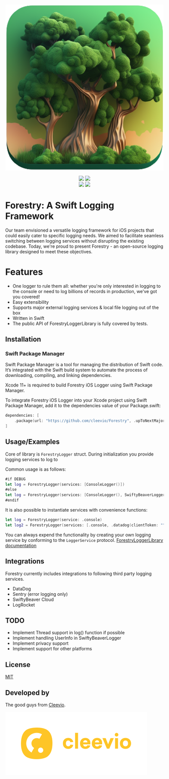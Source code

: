<p align="center">
<img src="assets/logo.png" alt="Forestry" title="Forestry" width="512"/>
</p>

<p align="center">
<a href="https://cleevio.github.io/Forestry/documentation/forestryloggerlibrary/"><img src="https://img.shields.io/badge/Swift-Doc-DE5C43.svg?style=flat"></a>
<a href="https://swift.org/package-manager/"><img src="https://img.shields.io/badge/SPM-supported-DE5C43.svg?style=flat"></a>
<br />
<a href="https://github.com/cleevio/Forestry/blob/main/LICENSE.md"><img src="https://img.shields.io/badge/License-MIT-yellow.svg"></a>
<a href="https://cleevio.github.io/Forestry/documentation/forestryloggerlibrary/"><img src="https://img.shields.io/badge/platform-ios%20macos-lightgrey"></a>
</p>

# Forestry: A Swift Logging Framework

Our team envisioned a versatile logging framework for iOS projects that could easily cater to specific logging needs. We aimed to facilitate seamless switching between logging services without disrupting the existing codebase. Today, we're proud to present Forestry - an open-source logging library designed to meet these objectives.

# Features

- One logger to rule them all: whether you're only interested in logging to the console or need to log billions of records in production, we've got you covered!
- Easy extensibility
- Supports major external logging services & local file logging out of the box
- Written in Swift
- The public API of ForestryLoggerLibrary is fully covered by tests.

## Installation

### Swift Package Manager
Swift Package Manager is a tool for managing the distribution of Swift code. It’s integrated with the Swift build system to automate the process of downloading, compiling, and linking dependencies.

Xcode 11+ is required to build Forestry iOS Logger using Swift Package Manager.

To integrate Forestry iOS Logger into your Xcode project using Swift Package Manager, add it to the dependencies value of your Package.swift:

```swift
dependencies: [
    .package(url: "https://github.com/cleevio/Forestry", .upToNextMajor(from: "3.0.0"))
]
```

## Usage/Examples

Core of library is `ForestryLogger` struct. During initialization you provide logging services to log to

Common usage is as follows: 
```swift
#if DEBUG
let log = ForestryLogger(services: [ConsoleLogger()])
#else
let log = ForestryLogger(services: [ConsoleLogger(), SwiftyBeaverLogger()])
#endif
```

It is also possible to instantiate services with convenience functions:
```swift
let log = ForestryLogger(service: .console)
let log2 = ForestryLogger(services: [.console, .datadog(clientToken: "", environment: "", serviceName: "")])
```

You can always expend the functionality by creating your own logging service by conforming to the `LoggerService` protocol. [ForestryLoggerLibrary documentation](https://cleevio.github.io/Forestry/documentation/forestryloggerlibrary)

## Integrations

Forestry currently includes integrations to following third party logging services. 

- DataDog
- Sentry (error logging only)
- SwiftyBeaver Cloud
- LogRocket

## TODO

- Implement Thread support in log() function if possible
- Implement handling UserInfo in SwiftyBeaverLogger
- Implement privacy support
- Implement support for other platforms

## License

[MIT](LICENSE.md)

## Developed by

The good guys from [Cleevio](https://cleevio.com).

![Cleevio logo](assets/cleevio.png)
